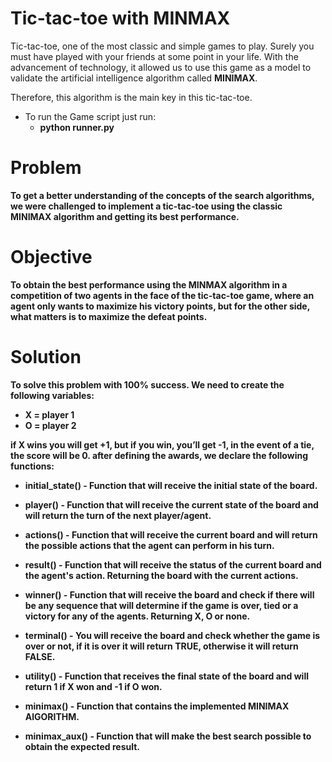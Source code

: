 # Tic-tac-toe with MINMAX
Tic-tac-toe, one of the most classic and simple games to play. Surely you must have played with your friends at some point in your life.
With the advancement of technology, it allowed us to use this game as a model to validate the artificial intelligence algorithm called **MINIMAX**.

Therefore, this algorithm is the main key in this tic-tac-toe.

- To run the Game script just run: 
    - <b>python runner.py<b>


# Problem

To get a better understanding of the concepts of the search algorithms, we were challenged to implement a tic-tac-toe using the classic **MINIMAX** 
algorithm and getting its best performance.

# Objective

To obtain the best performance using the MINMAX algorithm in a competition of two agents in the face of the tic-tac-toe game, where an agent only wants 
to maximize his victory points, but for the other side, what matters is to maximize the defeat points.

# Solution

To solve this problem with 100% success. We need to create the following variables:

- **X = player 1**
- **O = player 2**
  
if **X** wins you will get **+1**, but if you win, you’ll get **-1**, in the event of a tie, the score will be **0**.
after defining the awards, we declare the following functions:

- **initial_state()** - Function that will receive the initial state of the board.

- **player()** - Function that will receive the current state of the board and will return the turn of the next player/agent.

- **actions()** - Function that will receive the current board and will return the possible actions that the agent can perform in his turn.

- **result()** - Function that will receive the status of the current board and the agent's action. Returning the board with the current actions.

- **winner()** - Function that will receive the board and check if there will be any sequence that will determine if the game is over, tied or a victory for any of the agents. Returning **X**, **O** or none.

- **terminal()** - You will receive the board and check whether the game is over or not, if it is over it will return **TRUE**, otherwise it will return **FALSE**.

- **utility()** - Function that receives the final state of the board and will return **1** if **X** won and **-1** if **O** won.

- **minimax()** - Function that contains the implemented **MINIMAX AlGORITHM**.

- **minimax_aux()** - Function that will make the best search possible to obtain the expected result.
